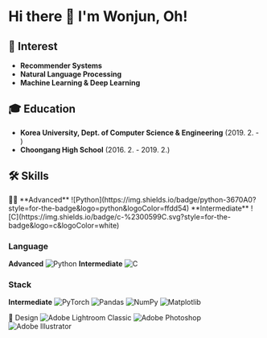 # Hi there 👋 I'm Wonjun, Oh!

## 🥰 Interest

- **Recommender Systems**
- **Natural Language Processing**
- **Machine Learning & Deep Learning**

## 🎓 Education

- **Korea University, Dept. of Computer Science & Engineering** (2019. 2. - )
- **Choongang High School** (2016. 2. - 2019. 2.)

## **🛠️ Skills**

<aside>
🧑‍💻
**Advanced**
![Python](https://img.shields.io/badge/python-3670A0?style=for-the-badge&logo=python&logoColor=ffdd54)
**Intermediate**
![C](https://img.shields.io/badge/c-%2300599C.svg?style=for-the-badge&logo=c&logoColor=white)
</aside>




### Language
**Advanced**
![Python](https://img.shields.io/badge/python-3670A0?style=for-the-badge&logo=python&logoColor=ffdd54)
**Intermediate**
![C](https://img.shields.io/badge/c-%2300599C.svg?style=for-the-badge&logo=c&logoColor=white)
### Stack
**Intermediate**
![PyTorch](https://img.shields.io/badge/PyTorch-%23EE4C2C.svg?style=for-the-badge&logo=PyTorch&logoColor=white)
![Pandas](https://img.shields.io/badge/pandas-%23150458.svg?style=for-the-badge&logo=pandas&logoColor=white)
![NumPy](https://img.shields.io/badge/numpy-%23013243.svg?style=for-the-badge&logo=numpy&logoColor=white)
![Matplotlib](https://img.shields.io/badge/Matplotlib-%23ffffff.svg?style=for-the-badge&logo=Matplotlib&logoColor=black)

🎨 Design
![Adobe Lightroom Classic](https://img.shields.io/badge/Adobe%20Lightroom%20Classic-31A8FF.svg?style=for-the-badge&logo=Adobe%20Lightroom%20Classic&logoColor=white)
![Adobe Photoshop](https://img.shields.io/badge/adobe%20photoshop-%2331A8FF.svg?style=for-the-badge&logo=adobe%20photoshop&logoColor=white)
![Adobe Illustrator](https://img.shields.io/badge/adobe%20illustrator-%23FF9A00.svg?style=for-the-badge&logo=adobe%20illustrator&logoColor=white)
<!--
**owj0421/owj0421** is a ✨ _special_ ✨ repository because its `README.md` (this file) appears on your GitHub profile.

Here are some ideas to get you started:

- 🔭 I’m currently working on ...
- 🌱 I’m currently learning ...
- 👯 I’m looking to collaborate on ...
- 🤔 I’m looking for help with ...
- 💬 Ask me about ...
- 📫 How to reach me: ...
- 😄 Pronouns: ...
- ⚡ Fun fact: ...
-->
